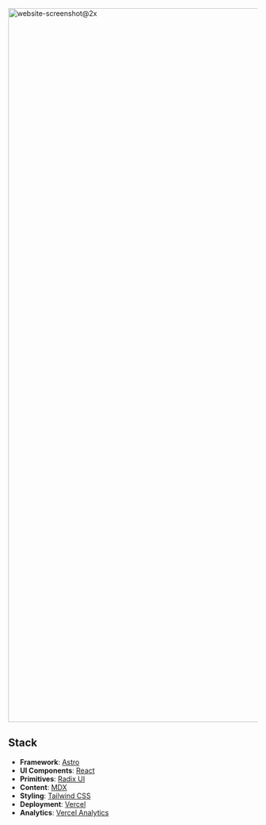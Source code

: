 <img width="1440" alt="website-screenshot@2x" src="https://github.com/yeskunall/www/assets/14703164/5805226a-94fa-4086-aa52-b0614de7648c">

## Stack

- **Framework**: [Astro](https://astro.build/)
- **UI Components**: [React](https://react.dev/)
- **Primitives**: [Radix UI](https://www.radix-ui.com/primitives/)
- **Content**: [MDX](https://https://mdxjs.com/)
- **Styling**: [Tailwind CSS](https://tailwindcss.com/)
- **Deployment**: [Vercel](https://vercel.com/)
- **Analytics**: [Vercel Analytics](https://vercel.com/analytics)
